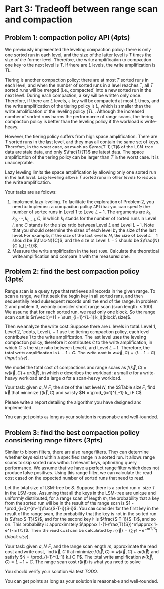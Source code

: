 # Part 3: Tradeoff between range scan and compaction

## Problem 1: compaction policy API (4pts)

We previously implemented the leveling compaction policy: there is only one sorted run in each level, and the size of the latter level is $T$ times the size of the former level. Therefore, the write amplification to compaction one key to the next level is $T$. If there are $L$ levels, the write amplification is $TL$.

Tiering is another compaction policy: there are at most $T$ sorted runs in each level, and when the number of sorted runs in a level reaches $T$, all $T$ sorted runs will be merged (i.e., compacted) into a new sorted run in the next level. During each compaction, a key will be written only once. Therefore, if there are $L$ levels, a key will be compacted at most $L$ times, and the write amplification of the tiering policy is $L$, which is smaller than the write amplification of the leveling policy ($TL$). Although the increased number of sorted runs harms the performance of range scans, the tiering compaction policy is better than the leveling policy if the workload is write-heavy.

However, the tiering policy suffers from high space amplification. There are $T$ sorted runs in the last level, and they may all contain the same set of keys. Therefore, in the worst case, as much as $\frac{T-1}{T}$ of the LSM-tree data are stale data, and only $\frac{1}{T}$ are latest data. The space amplification of the tiering policy can be larger than $T$ in the worst case. It is unacceptable.

Lazy leveling limits the space amplification by allowing only one sorted run in the last level. Lazy leveling allows $T$ sorted runs in other levels to reduce the write amplification.

Your tasks are as follows:

1. Implement lazy leveling. To facilitate the exploration of Problem 2, you need to implement a compaction policy API that you can specify the number of sorted runs in Level $1$ to Level $L-1$. The arguments are $k_1, k_2, \cdots, k_{L-1}, C$, in which $k_i$ stands for the number of sorted runs in Level $i$, and $C$ stands for the size ratio between Level $L$ and Level $L-1$. Note that you should determine the sizes of each level by the size of the last level. For example, if the size of the last level is $N$, the size of Level $L-1$ should be $\frac{N}{C}$, and the size of Level $L-2$ should be $\frac{N}{C k_{L-1}}$.
2. Measure the write amplification in the test `TODO`. Calculate the theoretical write amplification and compare it with the measured one.

## Problem 2: find the best compaction policy (3pts)

Range scan is a query type that retrieves all records in the given range. To scan a range, we first seek the begin key in all sorted runs, and then sequentially read subsequent records until the end of the range. In problem 2 and problem 3, we only consider short range scan (scan length $\leq 100$). We assume that for each sorted run, we read only one block. So the range scan cost is $r(\vec k)=(1 + \sum_{i=1}^{L-1} k_i)(block\ size)$. 

Then we analyze the write cost. Suppose there are $L$ levels in total. Level $1$, Level $2$, \cdots, Level $L-1$ use the tiering compaction policy, each level contributes $1$ to the write amplification. The last level uses the leveling compaction policy, therefore it contributes $C$ to the write amplification, in which $C$ is the size ratio between Level $L$ and Level $L-1$. Therefore, the total write amplification is $L - 1 + C$. The write cost is $w(\vec k, C) = (L - 1 + C)(input\ size)$. 

We model the total cost of compactions and range scans as $f(\vec k, C) = w(\vec k, C) + a r(\vec k)$, in which $a$ describes the workload: a small $a$ for a write-heavy workload and a large $a$ for a scan-heavy workload.

Your task: given $a, N, F$, the size of the last level $N$, the SSTable size $F$, find $\vec k$ that minimize $f(\vec k, C)$ and satisfy $N = \prod_{i=1}^{L-1} k_i F C$.

Please write a report detailing the algorithm you have designed and implemented. 

You can get points as long as your solution is reasonable and well-founded.

## Problem 3: find the best compaction policy considering range filters (3pts)

Similar to bloom filters, there are also range filters. They can determine whether keys exist within a specified range in a sorted run. It allows range scans to skip sorted runs without relevant keys, optimizing query performance. We assume that we have a perfect range filter which does not produce false positives. Using this range filter, we can calculate the read cost cased on the expected number of sorted runs that need to read.

Let the total size of LSM-tree be $S$. Suppose there is a sorted run of size $T$ in the LSM-tree. Assuming that all the keys in the LSM-tree are unique and uniformly distributed, for a range scan of length $m$, the probability that a key from the sorted run will be in the result of the range scan is $1 - \prod_{i=0}^{m-1}\frac{S-T-i}{S-i}$. You can consider for the first key in the result of the range scan, the probability that the key is not in the sorted run is $\frac{S-T}{S}$, and for the second key it is $\frac{S-T-1}{S-1}$, and so on. This probability is approximately $\approx 1-(1-\frac{T}{S})^m\approx 1-e^{-mT/S}$. Then the read cost can be calculated by $r(\vec k)=(\sum_{T} 1-e^{-mT/S})(block\ size)$. 

Your task: given $a, N, F$, and the range scan length $m$, approximate the read cost and write cost, find $\vec k, C$ that minimize $f(\vec k, C) = w(\vec k, C) + a r(\vec k)$ and satisfy $N = \prod_{i=1}^{L-1} k_i C F$. The total write amplification $w(\vec k, C) = L - 1 + C$. The range scan cost $r(\vec k)$ is what you need to solve.

You should verify your solution via test $TODO$.

You can get points as long as your solution is reasonable and well-founded.
